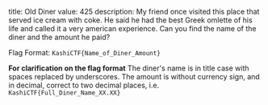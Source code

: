 title: Old Diner
value: 425
description: My friend once visited this place that served ice cream with coke. He said he had the best Greek omlette of his life and called it a very american experience.
Can you find the name of the diner and the amount he paid?

Flag Format: `KashiCTF{Name_of_Diner_Amount}`

**For clarification on the flag format**
The diner's name is in title case with spaces replaced by underscores. The amount is without currency sign, and in decimal, correct to two decimal places, i.e. `KashiCTF{Full_Diner_Name_XX.XX}`